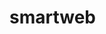 # smartweb
<!DOCTYPE html>
<html lang="en">
<head>
	<meta charset="UTF-8">
	<title>프로젝트</title>
</head>
<body>
	
</body>
</html>